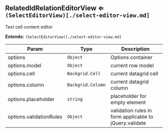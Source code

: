 <a name="module_RelatedIdRelationEditorView"></a>
## RelatedIdRelationEditorView ⇐ <code>(SelectEditorView)[./select-editor-view.md]</code>
Text cell content editor

**Extends:** <code>(SelectEditorView)[./select-editor-view.md]</code>  

| Param | Type | Description |
| --- | --- | --- |
| options | <code>Object</code> | Options container |
| options.model | <code>Object</code> | current row model |
| options.cell | <code>Backgrid.Cell</code> | current datagrid cell |
| options.column | <code>Backgrid.Column</code> | current datagrid column |
| options.placeholder | <code>string</code> | placeholder for empty element |
| options.validationRules | <code>Object</code> | validation rules in form applicable to jQuery.validate |

